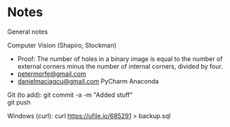 # Notes
General notes

Computer Vision (Shapiro, Stockman)
- Proof: The number of holes in a binary image is equal to the number of external corners minus the number of internal corners, divided by four.
- petermorfe@gmail.com
- danielmaciagcu@gmail.com
PyCharm
Anaconda

Git (to add):
git commit -a -m "Added stuff"    
git push

Windows (curl):
curl https://ufile.io/685291 > backup.sql


